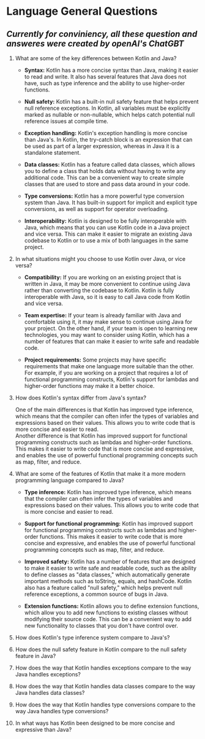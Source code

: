 # **Language General Questions**

## *Currently for conviniency, all these question and answeres were created by openAI's ChatGBT*


1. What are some of the key differences between Kotlin and Java?

	* **Syntax:** Kotlin has a more concise syntax than Java, making it easier to read and write. It also has several features that Java does not have, such as type inference and the ability to use higher-order functions.

	* **Null safety:** Kotlin has a built-in null safety feature that helps prevent null reference exceptions. In Kotlin, all variables must be explicitly marked as nullable or non-nullable, which helps catch potential null reference issues at compile time.

	* **Exception handling:** Kotlin's exception handling is more concise than Java's. In Kotlin, the try-catch block is an expression that can be used as part of a larger expression, whereas in Java it is a standalone statement.

	* **Data classes:** Kotlin has a feature called data classes, which allows you to define a class that holds data without having to write any additional code. This can be a convenient way to create simple classes that are used to store and pass data around in your code.

	* **Type conversions:** Kotlin has a more powerful type conversion system than Java. It has built-in support for implicit and explicit type conversions, as well as support for operator overloading.

	* **Interoperability:** Kotlin is designed to be fully interoperable with Java, which means that you can use Kotlin code in a Java project and vice versa. This can make it easier to migrate an existing Java codebase to Kotlin or to use a mix of both languages in the same project.

2. In what situations might you choose to use Kotlin over Java, or vice versa?
	* **Compatibility:** If you are working on an existing project that is written in Java, it may be more convenient to continue using Java rather than converting the codebase to Kotlin. Kotlin is fully interoperable with Java, so it is easy to call Java code from Kotlin and vice versa.


	* **Team expertise:** If your team is already familiar with Java and comfortable using it, it may make sense to continue using Java for your project. On the other hand, if your team is open to learning new technologies, you may want to consider using Kotlin, which has a number of features that can make it easier to write safe and readable code.

	
	* **Project requirements:** Some projects may have specific requirements that make one language more suitable than the other. For example, if you are working on a project that requires a lot of functional programming constructs, Kotlin's support for lambdas and higher-order functions may make it a better choice.

3. How does Kotlin's syntax differ from Java's syntax?

	One of the main differences is that Kotlin has improved type inference, which means that the compiler can often infer the types of variables and expressions based on their values. This allows you to write code that is more concise and easier to read. <br />Another difference is that Kotlin has improved support for functional programming constructs such as lambdas and higher-order functions. This makes it easier to write code that is more concise and expressive, and enables the use of powerful functional programming concepts such as map, filter, and reduce.

4. What are some of the features of Kotlin that make it a more modern programming language compared to Java?
	* **Type inference:** Kotlin has improved type inference, which means that the compiler can often infer the types of variables and expressions based on their values. This allows you to write code that is more concise and easier to read.

	* **Support for functional programming:** Kotlin has improved support for functional programming constructs such as lambdas and higher-order functions. This makes it easier to write code that is more concise and expressive, and enables the use of powerful functional programming concepts such as map, filter, and reduce.

	* **Improved safety:** Kotlin has a number of features that are designed to make it easier to write safe and readable code, such as the ability to define classes as "data classes," which automatically generate important methods such as toString, equals, and hashCode. Kotlin also has a feature called "null safety," which helps prevent null reference exceptions, a common source of bugs in Java.

	* **Extension functions:** Kotlin allows you to define extension functions, which allow you to add new functions to existing classes without modifying their source code. This can be a convenient way to add new functionality to classes that you don't have control over.

5. How does Kotlin's type inference system compare to Java's?
6. How does the null safety feature in Kotlin compare to the null safety feature in Java?
7. How does the way that Kotlin handles exceptions compare to the way Java handles exceptions?
8. How does the way that Kotlin handles data classes compare to the way Java handles data classes?
9. How does the way that Kotlin handles type conversions compare to the way Java handles type conversions?
10. In what ways has Kotlin been designed to be more concise and expressive than Java?